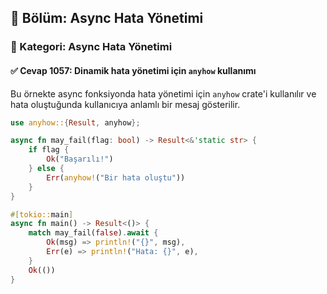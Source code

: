 ## 📘 Bölüm: Async Hata Yönetimi
### 🔹 Kategori: Async Hata Yönetimi
#### ✅ Cevap 1057: Dinamik hata yönetimi için `anyhow` kullanımı

Bu örnekte async fonksiyonda hata yönetimi için `anyhow` crate'i kullanılır ve hata oluştuğunda kullanıcıya anlamlı bir mesaj gösterilir.

```rust
use anyhow::{Result, anyhow};

async fn may_fail(flag: bool) -> Result<&'static str> {
    if flag {
        Ok("Başarılı!")
    } else {
        Err(anyhow!("Bir hata oluştu"))
    }
}

#[tokio::main]
async fn main() -> Result<()> {
    match may_fail(false).await {
        Ok(msg) => println!("{}", msg),
        Err(e) => println!("Hata: {}", e),
    }
    Ok(())
}
```
